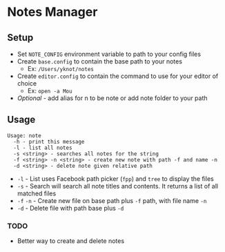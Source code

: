 # Notes Manager

## Setup
* Set `NOTE_CONFIG` environment variable to path to your config files
* Create `base.config` to contain the base path to your notes
	* Ex: `/Users/yknot/notes`
* Create `editor.config` to contain the command to use for your editor of choice
	* Ex: `open -a Mou`
* *Optional* - add alias for n to be note or add note folder to your path



## Usage

	Usage: note
	  -h - print this message
	  -l - list all notes
	  -s <string> - searches all notes for the string
	  -f <string> -n <string> - create new note with path -f and name -n
	  -d <string> - delete note given relative path
	  
* `-l` - List uses Facebook path picker (`fpp`) and `tree` to display the files
* `-s` - Search will search all note titles and contents. It returns a list of all matched files
* `-f` `-n` - Create new file on base path plus `-f` path, with file name `-n`
* `-d` - Delete file with path base plus `-d`





### TODO
* Better way to create and delete notes